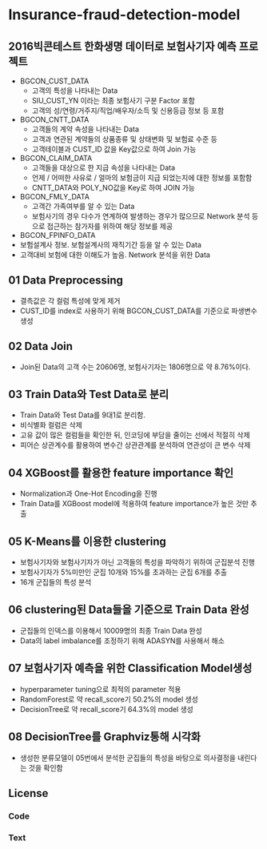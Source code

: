 # Insurance-fraud-detection-model

## 2016빅콘테스트 한화생명 데이터로 보험사기자 예측 프로젝트
* BGCON_CUST_DATA 
  * 고객의 특성을 나타내는 Data
  * SIU_CUST_YN 이라는 최종 보험사기 구분 Factor 포함
  *  고객의 성/연령/거주지/직업/배우자/소득 및 신용등급 정보 등 포함
* BGCON_CNTT_DATA
  * 고객들의 계약 속성을 나타내는 Data
  *  고객과 연관된 계약들의 상품종류 및 상태변화 및 보험료 수준 등
  *   고객테이블과 CUST_ID 값을 Key값으로 하여 Join 가능
* BGCON_CLAIM_DATA 
  * 고객들을 대상으로 한 지급 속성을 나타내는 Data
  * 언제 / 어떠한 사유로 / 얼마의 보험금이 지급 되었는지에 대한 정보를 포함함
  * CNTT_DATA와 POLY_NO값을 Key로 하여 JOIN 가능
* BGCON_FMLY_DATA
  *  고객간 가족여부를 알 수 있는 Data
  *  보험사기의 경우 다수가 연계하여 발생하는 경우가 많으므로 Network 분석 등으로 접근하는
     참가자를 위하여 해당 정보를 제공
* BGCON_FPINFO_DATA
 * 보험설계사 정보. 보험설계사의 재직기간 등을 알 수 있는 Data
 * 고객대비 보험에 대한 이해도가 높음. Network 분석을 위한 Data


## 01 Data Preprocessing
* 결측값은 각 컬럼 특성에 맞게 제거
* CUST_ID를 index로 사용하기 위해 BGCON_CUST_DATA를 기준으로 파생변수 생성
  
  
## 02 Data Join
* Join된 Data의 고객 수는 20606명, 보험사기자는 1806명으로 약 8.76%이다.
 
 
## 03 Train Data와 Test Data로 분리
* Train Data와 Test Data를 9대1로 분리함.
* 비식별화 컬럼은 삭제
* 고유 값이 많은 컬럼들을 확인한 뒤, 인코딩에 부담을 줄이는 선에서 적절히 삭제
* 피어슨 상관계수를 활용하여 변수간 상관관계를 분석하여 연관성이 큰 변수 삭제 
 
 
## 04 XGBoost를 활용한 feature importance 확인
* Normalization과 One-Hot Encoding을 진행
* Train Data를 XGBoost model에 적용하여 feature importance가 높은 것만 추출


## 05 K-Means를 이용한 clustering
* 보험사기자와 보험사기자가 아닌 고객들의 특성을 파악하기 위하여 군집분석 진행
* 보험사기자가 5%미만인 군집 10개와 15%를 초과하는 군집 6개를 추출
* 16개 군집들의 특성 분석

## 06 clustering된 Data들을 기준으로 Train Data 완성 
* 군집들의 인덱스를 이용해서 10009명의 최종 Train Data 완성
* Data의 label imbalance를 조정하기 위해 ADASYN를 사용해서 해소

## 07 보험사기자 예측을 위한 Classification Model생성
* hyperparameter tuning으로 최적의 parameter 적용
* RandomForest로 약 recall_score기 50.2%의 model 생성
* DecisionTree로 약 recall_score기 64.3%의 model 생성

## 08 DecisionTree를 Graphviz통해 시각화
* 생성한 분류모델이 05번에서 분석한 군집들의 특성을 바탕으로 의사결정을 내린다는 것을 확인함

## License

### Code

### Text
